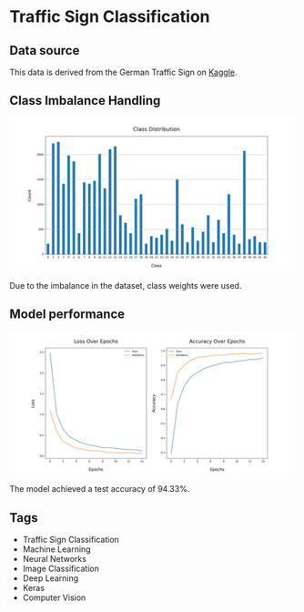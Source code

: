 # Traffic Sign Classification

## Data source
This data is derived from the German Traffic Sign on [Kaggle](https://www.kaggle.com/datasets/meowmeowmeowmeowmeow/gtsrb-german-traffic-sign).

## Class Imbalance Handling
![Class distribution](./Images/class_distribution.jpg)

Due to the imbalance in the dataset, class weights were used.

## Model performance
![History](./Images/model_history.jpg)

The model achieved a test accuracy of 94.33%.

## Tags
- Traffic Sign Classification
- Machine Learning
- Neural Networks
- Image Classification
- Deep Learning
- Keras
- Computer Vision
